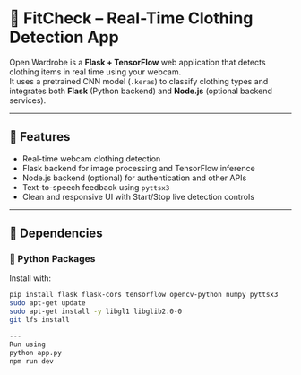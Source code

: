 # 🧥 FitCheck – Real-Time Clothing Detection App

Open Wardrobe is a **Flask + TensorFlow** web application that detects clothing items in real time using your webcam.  
It uses a pretrained CNN model (`.keras`) to classify clothing types and integrates both **Flask** (Python backend) and **Node.js** (optional backend services).

---

## 🚀 Features

- Real-time webcam clothing detection  
- Flask backend for image processing and TensorFlow inference  
- Node.js backend (optional) for authentication and other APIs  
- Text-to-speech feedback using `pyttsx3`  
- Clean and responsive UI with Start/Stop live detection controls  

---

## 🧩 Dependencies

### 🐍 Python Packages
Install with:
```bash
pip install flask flask-cors tensorflow opencv-python numpy pyttsx3
sudo apt-get update
sudo apt-get install -y libgl1 libglib2.0-0
git lfs install

---
Run using
python app.py
npm run dev
